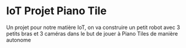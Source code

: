 # IoT Projet Piano Tile
Un projet pour notre matière IoT, on va construire un petit robot avec 3 petits bras et 3 caméras dans le but de jouer à Piano Tiles de manière autonome
